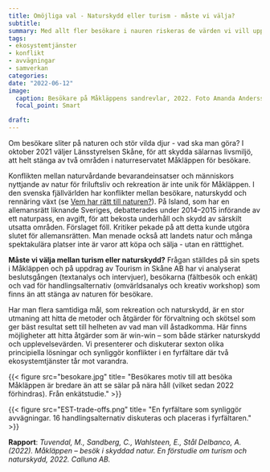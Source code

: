 ```yaml
---
title: Omöjliga val - Naturskydd eller turism - måste vi välja?
subtitle:
summary: Med allt fler besökare i nauren riskeras de värden vi vill uppleva att erodera. En förstudie om konfliken mellan naturskydd och turims i Måkläppen, Falsterbo.
tags:
- ekosystemtjänster
- konflikt
- avvägningar
- samverkan
categories:
date: "2022-06-12"
image: 
  caption: Besökare på Måkläppens sandrevlar, 2022. Foto Amanda Andersson, Calluna AB.
  focal_point: Smart

draft: 
---
```


Om besökare sliter på naturen och stör vilda djur - vad ska man göra? I oktober 2021 väljer Länsstyrelsen Skåne, för att skydda sälarnas livsmiljö, att helt stänga av två områden i naturreservatet Måkläppen för besökare. 

Konflikten mellan naturvårdande bevarandeinsatser och människors nyttjande av natur för friluftsliv och rekreation är inte unik för Måkläppen. I den svenska fjällvärlden har konflikter mellan besökare, naturskydd och rennäring växt (se [Vem har rätt till naturen?](https://tuvendal-magnus.netlify.app/sv/post/ratt-till-natur/)). På Island, som har en allemansrätt liknande Sveriges, debatterades under 2014–2015 införande av ett naturpass, en avgift, för att bekosta underhåll och skydd av särskilt utsatta områden. Förslaget föll. Kritiker pekade på att detta kunde utgöra slutet för allemansrätten. Man menade också att landets natur och många spektakulära platser inte är varor att köpa och sälja - utan en rätttighet.

**Måste vi välja mellan turism eller naturskydd?** Frågan ställdes på sin spets i Måkläppen och på uppdrag av Tourism in Skåne AB har vi analyserat beslutsgången (textanalys och intervjuer), besökarna (fältbesök och enkät) och vad för handlingsalternativ (omvärldsanalys och kreativ workshop) som finns än att stänga av naturen för besökare. 

Har man flera samtidiga mål, som rekreation och naturskydd, är en stor utmaning att hitta de metoder och åtgärder för förvaltning och skötsel som ger bäst resultat sett till helheten av vad man vill åstadkomma. Här finns möjligheter att hitta åtgärder som är win-win – som både stärker naturskydd och upplevelsevärden. Vi presenterer och diskuterar sexton olika principiella lösningar och synliggör konflikter i en fyrfältare där två ekosystemtjänster tår mot varandra. 

{{< figure src="besokare.jpg" title= "Besökares motiv till att besöka Måkläppen är bredare än att se sälar på nära håll (vilket sedan 2022 förhindras).  Från enkätstudie." >}}

{{< figure src="EST-trade-offs.png" title= "En fyrfältare som synliggör avvägningar. 16 handlingsalternativ diskuteras och placeras i fyrfältaren." >}}

**Rapport**: *Tuvendal, M., Sandberg, C., Wahlsteen, E., Stål Delbanco, A. (2022). Måkläppen – besök i skyddad natur. En förstudie om turism och naturskydd, 2022. Calluna AB.*

